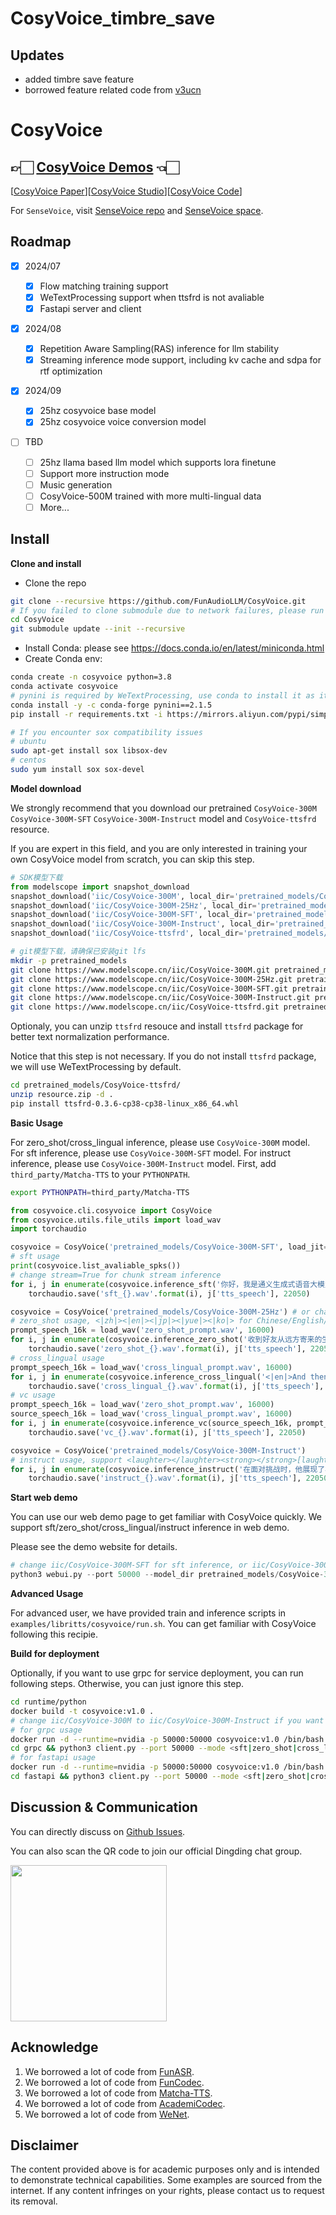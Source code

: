 # CosyVoice_timbre_save
## Updates
- added timbre save feature
- borrowed feature related code from [v3ucn](https://github.com/v3ucn/CosyVoice_For_Windows)
# CosyVoice
## 👉🏻 [CosyVoice Demos](https://fun-audio-llm.github.io/) 👈🏻
[[CosyVoice Paper](https://fun-audio-llm.github.io/pdf/CosyVoice_v1.pdf)][[CosyVoice Studio](https://www.modelscope.cn/studios/iic/CosyVoice-300M)][[CosyVoice Code](https://github.com/FunAudioLLM/CosyVoice)]

For `SenseVoice`, visit [SenseVoice repo](https://github.com/FunAudioLLM/SenseVoice) and [SenseVoice space](https://www.modelscope.cn/studios/iic/SenseVoice).

## Roadmap

- [x] 2024/07

    - [x] Flow matching training support
    - [x] WeTextProcessing support when ttsfrd is not avaliable
    - [x] Fastapi server and client

- [x] 2024/08

    - [x] Repetition Aware Sampling(RAS) inference for llm stability
    - [x] Streaming inference mode support, including kv cache and sdpa for rtf optimization

- [x] 2024/09

    - [x] 25hz cosyvoice base model
    - [x] 25hz cosyvoice voice conversion model

- [ ] TBD

    - [ ] 25hz llama based llm model which supports lora finetune
    - [ ] Support more instruction mode
    - [ ] Music generation
    - [ ] CosyVoice-500M trained with more multi-lingual data
    - [ ] More...

## Install

**Clone and install**

- Clone the repo
``` sh
git clone --recursive https://github.com/FunAudioLLM/CosyVoice.git
# If you failed to clone submodule due to network failures, please run following command until success
cd CosyVoice
git submodule update --init --recursive
```

- Install Conda: please see https://docs.conda.io/en/latest/miniconda.html
- Create Conda env:

``` sh
conda create -n cosyvoice python=3.8
conda activate cosyvoice
# pynini is required by WeTextProcessing, use conda to install it as it can be executed on all platform.
conda install -y -c conda-forge pynini==2.1.5
pip install -r requirements.txt -i https://mirrors.aliyun.com/pypi/simple/ --trusted-host=mirrors.aliyun.com

# If you encounter sox compatibility issues
# ubuntu
sudo apt-get install sox libsox-dev
# centos
sudo yum install sox sox-devel
```

**Model download**

We strongly recommend that you download our pretrained `CosyVoice-300M` `CosyVoice-300M-SFT` `CosyVoice-300M-Instruct` model and `CosyVoice-ttsfrd` resource.

If you are expert in this field, and you are only interested in training your own CosyVoice model from scratch, you can skip this step.

``` python
# SDK模型下载
from modelscope import snapshot_download
snapshot_download('iic/CosyVoice-300M', local_dir='pretrained_models/CosyVoice-300M')
snapshot_download('iic/CosyVoice-300M-25Hz', local_dir='pretrained_models/CosyVoice-300M-25Hz')
snapshot_download('iic/CosyVoice-300M-SFT', local_dir='pretrained_models/CosyVoice-300M-SFT')
snapshot_download('iic/CosyVoice-300M-Instruct', local_dir='pretrained_models/CosyVoice-300M-Instruct')
snapshot_download('iic/CosyVoice-ttsfrd', local_dir='pretrained_models/CosyVoice-ttsfrd')
```

``` sh
# git模型下载，请确保已安装git lfs
mkdir -p pretrained_models
git clone https://www.modelscope.cn/iic/CosyVoice-300M.git pretrained_models/CosyVoice-300M
git clone https://www.modelscope.cn/iic/CosyVoice-300M-25Hz.git pretrained_models/CosyVoice-300M-25Hz
git clone https://www.modelscope.cn/iic/CosyVoice-300M-SFT.git pretrained_models/CosyVoice-300M-SFT
git clone https://www.modelscope.cn/iic/CosyVoice-300M-Instruct.git pretrained_models/CosyVoice-300M-Instruct
git clone https://www.modelscope.cn/iic/CosyVoice-ttsfrd.git pretrained_models/CosyVoice-ttsfrd
```

Optionaly, you can unzip `ttsfrd` resouce and install `ttsfrd` package for better text normalization performance.

Notice that this step is not necessary. If you do not install `ttsfrd` package, we will use WeTextProcessing by default.

``` sh
cd pretrained_models/CosyVoice-ttsfrd/
unzip resource.zip -d .
pip install ttsfrd-0.3.6-cp38-cp38-linux_x86_64.whl
```

**Basic Usage**

For zero_shot/cross_lingual inference, please use `CosyVoice-300M` model.
For sft inference, please use `CosyVoice-300M-SFT` model.
For instruct inference, please use `CosyVoice-300M-Instruct` model.
First, add `third_party/Matcha-TTS` to your `PYTHONPATH`.

``` sh
export PYTHONPATH=third_party/Matcha-TTS
```

``` python
from cosyvoice.cli.cosyvoice import CosyVoice
from cosyvoice.utils.file_utils import load_wav
import torchaudio

cosyvoice = CosyVoice('pretrained_models/CosyVoice-300M-SFT', load_jit=True, load_onnx=False, fp16=True)
# sft usage
print(cosyvoice.list_avaliable_spks())
# change stream=True for chunk stream inference
for i, j in enumerate(cosyvoice.inference_sft('你好，我是通义生成式语音大模型，请问有什么可以帮您的吗？', '中文女', stream=False)):
    torchaudio.save('sft_{}.wav'.format(i), j['tts_speech'], 22050)

cosyvoice = CosyVoice('pretrained_models/CosyVoice-300M-25Hz') # or change to pretrained_models/CosyVoice-300M for 50Hz inference
# zero_shot usage, <|zh|><|en|><|jp|><|yue|><|ko|> for Chinese/English/Japanese/Cantonese/Korean
prompt_speech_16k = load_wav('zero_shot_prompt.wav', 16000)
for i, j in enumerate(cosyvoice.inference_zero_shot('收到好友从远方寄来的生日礼物，那份意外的惊喜与深深的祝福让我心中充满了甜蜜的快乐，笑容如花儿般绽放。', '希望你以后能够做的比我还好呦。', prompt_speech_16k, stream=False)):
    torchaudio.save('zero_shot_{}.wav'.format(i), j['tts_speech'], 22050)
# cross_lingual usage
prompt_speech_16k = load_wav('cross_lingual_prompt.wav', 16000)
for i, j in enumerate(cosyvoice.inference_cross_lingual('<|en|>And then later on, fully acquiring that company. So keeping management in line, interest in line with the asset that\'s coming into the family is a reason why sometimes we don\'t buy the whole thing.', prompt_speech_16k, stream=False)):
    torchaudio.save('cross_lingual_{}.wav'.format(i), j['tts_speech'], 22050)
# vc usage
prompt_speech_16k = load_wav('zero_shot_prompt.wav', 16000)
source_speech_16k = load_wav('cross_lingual_prompt.wav', 16000)
for i, j in enumerate(cosyvoice.inference_vc(source_speech_16k, prompt_speech_16k, stream=False)):
    torchaudio.save('vc_{}.wav'.format(i), j['tts_speech'], 22050)

cosyvoice = CosyVoice('pretrained_models/CosyVoice-300M-Instruct')
# instruct usage, support <laughter></laughter><strong></strong>[laughter][breath]
for i, j in enumerate(cosyvoice.inference_instruct('在面对挑战时，他展现了非凡的<strong>勇气</strong>与<strong>智慧</strong>。', '中文男', 'Theo \'Crimson\', is a fiery, passionate rebel leader. Fights with fervor for justice, but struggles with impulsiveness.', stream=False)):
    torchaudio.save('instruct_{}.wav'.format(i), j['tts_speech'], 22050)
```

**Start web demo**

You can use our web demo page to get familiar with CosyVoice quickly.
We support sft/zero_shot/cross_lingual/instruct inference in web demo.

Please see the demo website for details.

``` python
# change iic/CosyVoice-300M-SFT for sft inference, or iic/CosyVoice-300M-Instruct for instruct inference
python3 webui.py --port 50000 --model_dir pretrained_models/CosyVoice-300M
```

**Advanced Usage**

For advanced user, we have provided train and inference scripts in `examples/libritts/cosyvoice/run.sh`.
You can get familiar with CosyVoice following this recipie.

**Build for deployment**

Optionally, if you want to use grpc for service deployment,
you can run following steps. Otherwise, you can just ignore this step.

``` sh
cd runtime/python
docker build -t cosyvoice:v1.0 .
# change iic/CosyVoice-300M to iic/CosyVoice-300M-Instruct if you want to use instruct inference
# for grpc usage
docker run -d --runtime=nvidia -p 50000:50000 cosyvoice:v1.0 /bin/bash -c "cd /opt/CosyVoice/CosyVoice/runtime/python/grpc && python3 server.py --port 50000 --max_conc 4 --model_dir iic/CosyVoice-300M && sleep infinity"
cd grpc && python3 client.py --port 50000 --mode <sft|zero_shot|cross_lingual|instruct>
# for fastapi usage
docker run -d --runtime=nvidia -p 50000:50000 cosyvoice:v1.0 /bin/bash -c "cd /opt/CosyVoice/CosyVoice/runtime/python/fastapi && python3 server.py --port 50000 --model_dir iic/CosyVoice-300M && sleep infinity"
cd fastapi && python3 client.py --port 50000 --mode <sft|zero_shot|cross_lingual|instruct>
```

## Discussion & Communication

You can directly discuss on [Github Issues](https://github.com/FunAudioLLM/CosyVoice/issues).

You can also scan the QR code to join our official Dingding chat group.

<img src="./asset/dingding.png" width="250px">

## Acknowledge

1. We borrowed a lot of code from [FunASR](https://github.com/modelscope/FunASR).
2. We borrowed a lot of code from [FunCodec](https://github.com/modelscope/FunCodec).
3. We borrowed a lot of code from [Matcha-TTS](https://github.com/shivammehta25/Matcha-TTS).
4. We borrowed a lot of code from [AcademiCodec](https://github.com/yangdongchao/AcademiCodec).
5. We borrowed a lot of code from [WeNet](https://github.com/wenet-e2e/wenet).

## Disclaimer
The content provided above is for academic purposes only and is intended to demonstrate technical capabilities. Some examples are sourced from the internet. If any content infringes on your rights, please contact us to request its removal.
